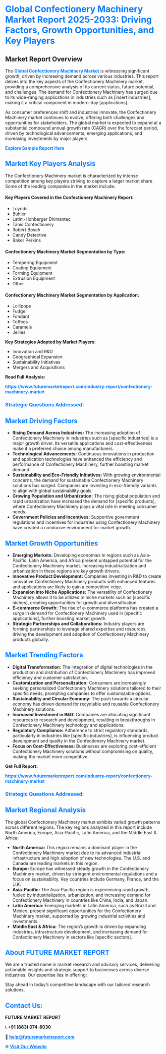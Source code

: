 <h1 style="color: #007BFF;">Global Confectionery Machinery Market Report 2025-2033: Driving Factors, Growth Opportunities, and Key Players</h1>

<section id="overview">
<h2>Market Report Overview</h2>
<p>The <a href="https://www.futuremarketreport.com/industry-report/confectionery-machinery-market" style="color: #007BFF; text-decoration: none;"><strong>Global Confectionery Machinery Market</strong></a> is witnessing significant growth, driven by increasing demand across various industries. This report delves into the key aspects of the Confectionery Machinery market, providing a comprehensive analysis of its current status, future potential, and challenges. The demand for Confectionery Machinery has surged due to its wide-ranging applications in industries such as [insert industries], making it a critical component in modern-day [applications].</p>
<p>As consumer preferences shift and industries innovate, the Confectionery Machinery market continues to evolve, offering both challenges and opportunities for stakeholders. The global market is expected to expand at a substantial compound annual growth rate (CAGR) over the forecast period, driven by technological advancements, emerging applications, and increasing investments by major players.</p>
</section>

<section id="overview">
<p><a href="https://www.futuremarketreport.com/request-sample/reportId=92955" style="color: #007BFF; text-decoration: none;"><strong>Explore Sample Report Here</strong></a></p>
</section>

<section id="key-players">
<h2 style="color: #007BFF;">Market Key Players Analysis</h2>
<p>The Confectionery Machinery market is characterized by intense competition among key players striving to capture a larger market share. Some of the leading companies in the market include:</p>
<h4>Key Players Covered in the Confectionery Machinery Report:</h4>
<ul><li>Loynds</li><li>Buhler</li><li>Latini-Hohberger Dhimantec</li><li>Tanis Confectionery</li><li>Robert Bosch</li><li>Candy Detective</li><li>Baker Perkins</li></ul>
<h4>Confectionery Machinery Market Segmentation by Type:</h4>
<ul><li>Tempering Equipment</li><li>Coating Equipment</li><li>Forming Equipment</li><li>Extrusion Equipment</li><li>Other</li></ul>

<h4>Confectionery Machinery Market Segmentation by Application:</h4>
<ul><li>Lollipops</li><li>Fudge</li><li>Fondant</li><li>Toffees</li><li>Caramels</li><li>Jellies</li></ul>
<p><strong>Key Strategies Adopted by Market Players:</strong></p>
<ul>
<li>Innovation and R&D</li>
<li>Geographical Expansion</li>
<li>Sustainability Initiatives</li>
<li>Mergers and Acquisitions</li>
</ul>
</section>

<section>
<p><strong>Read Full Analysis: </strong></p><a href="https://www.futuremarketreport.com/industry-report/confectionery-machinery-market" style="color: #007BFF; text-decoration: none;"><strong>https://www.futuremarketreport.com/industry-report/confectionery-machinery-market</strong></a>
<h3 style="color: #007BFF;">Strategic Questions Addressed:</h3>
</section>

<section id="driving-factors">
<h2 style="color: #007BFF;">Market Driving Factors</h2>
<ul>
<li><strong>Rising Demand Across Industries:</strong> The increasing adoption of Confectionery Machinery in industries such as [specific industries] is a major growth driver. Its versatile applications and cost-effectiveness make it a preferred choice among manufacturers.</li>
<li><strong>Technological Advancements:</strong> Continuous innovations in production and application technologies have enhanced the efficiency and performance of Confectionery Machinery, further boosting market demand.</li>
<li><strong>Sustainability and Eco-Friendly Initiatives:</strong> With growing environmental concerns, the demand for sustainable Confectionery Machinery solutions has surged. Companies are investing in eco-friendly variants to align with global sustainability goals.</li>
<li><strong>Growing Population and Urbanization:</strong> The rising global population and rapid urbanization have increased the demand for [specific products], where Confectionery Machinery plays a vital role in meeting consumer needs.</li>
<li><strong>Government Policies and Incentives:</strong> Supportive government regulations and incentives for industries using Confectionery Machinery have created a conducive environment for market growth.</li>
</ul>
</section>

<section id="growth-opportunities">
<h2 style="color: #007BFF;">Market Growth Opportunities</h2>
<ul>
<li><strong>Emerging Markets:</strong> Developing economies in regions such as Asia-Pacific, Latin America, and Africa present untapped potential for the Confectionery Machinery market. Increasing industrialization and urbanization in these regions are key growth drivers.</li>
<li><strong>Innovative Product Development:</strong> Companies investing in R&D to create innovative Confectionery Machinery products with enhanced features and applications are likely to gain a competitive edge.</li>
<li><strong>Expansion into Niche Applications:</strong> The versatility of Confectionery Machinery allows it to be utilized in niche markets such as [specific niches], creating opportunities for growth and diversification.</li>
<li><strong>E-commerce Growth:</strong> The rise of e-commerce platforms has created a surge in demand for Confectionery Machinery used in [specific applications], further boosting market growth.</li>
<li><strong>Strategic Partnerships and Collaborations:</strong> Industry players are forming partnerships to leverage shared expertise and resources, driving the development and adoption of Confectionery Machinery products globally.</li>
</ul>
</section>

<section id="trending-factors">
<h2 style="color: #007BFF;">Market Trending Factors</h2>
<ul>
<li><strong>Digital Transformation:</strong> The integration of digital technologies in the production and distribution of Confectionery Machinery has improved efficiency and customer satisfaction.</li>
<li><strong>Customization and Personalization:</strong> Consumers are increasingly seeking personalized Confectionery Machinery solutions tailored to their specific needs, prompting companies to offer customizable options.</li>
<li><strong>Sustainability and Circular Economy:</strong> The push towards a circular economy has driven demand for recyclable and reusable Confectionery Machinery solutions.</li>
<li><strong>Increased Investment in R&D:</strong> Companies are allocating significant resources to research and development, resulting in breakthroughs in Confectionery Machinery technology and applications.</li>
<li><strong>Regulatory Compliance:</strong> Adherence to strict regulatory standards, particularly in industries like [specific industries], is influencing product development and quality in the Confectionery Machinery market.</li>
<li><strong>Focus on Cost-Effectiveness:</strong> Businesses are exploring cost-efficient Confectionery Machinery solutions without compromising on quality, making the market more competitive.</li>
</ul>
</section>

<section>
<p><strong>Get Full Report: </strong></p><a href="https://www.futuremarketreport.com/industry-report/confectionery-machinery-market" style="color: #007BFF; text-decoration: none;"><strong>https://www.futuremarketreport.com/industry-report/confectionery-machinery-market</strong></a>
<h3 style="color: #007BFF;">Strategic Questions Addressed:</h3>
</section>


<section id="regional-analysis">
<h2 style="color: #007BFF;">Market Regional Analysis</h2>
<p>The global Confectionery Machinery market exhibits varied growth patterns across different regions. The key regions analyzed in this report include North America, Europe, Asia-Pacific, Latin America, and the Middle East & Africa:</p>
<ul>
<li><strong>North America:</strong> This region remains a dominant player in the Confectionery Machinery market due to its advanced industrial infrastructure and high adoption of new technologies. The U.S. and Canada are leading markets in this region.</li>
<li><strong>Europe:</strong> Europe has witnessed steady growth in the Confectionery Machinery market, driven by stringent environmental regulations and a focus on sustainability. Key countries include Germany, France, and the U.K.</li>
<li><strong>Asia-Pacific:</strong> The Asia-Pacific region is experiencing rapid growth, fueled by industrialization, urbanization, and increasing demand for Confectionery Machinery in countries like China, India, and Japan.</li>
<li><strong>Latin America:</strong> Emerging markets in Latin America, such as Brazil and Mexico, present significant opportunities for the Confectionery Machinery market, supported by growing industrial activities and investments.</li>
<li><strong>Middle East & Africa:</strong> The region’s growth is driven by expanding industries, infrastructure development, and increasing demand for Confectionery Machinery in sectors like [specific sectors].</li>
</ul>
</section>

<footer>
<h2 style="color: #007BFF;">About FUTURE MARKET REPORT</h2>
<p>We are a trusted name in market research and advisory services, delivering actionable insights and strategic support to businesses across diverse industries. Our expertise lies in offering:</p>

<p>Stay ahead in today’s competitive landscape with our tailored research solutions.</p>

<h2 style="color: #007BFF;">Contact Us:</h2>
<p><strong>FUTURE MARKET REPORT</strong></p>
<p>📞 <strong>+91 (883) 074-8030</strong></p>
<p>📧 <strong><a href="mailto:help@futuremarketreport.com" style="color: #007BFF;">help@futuremarketreport.com</a></strong></p>
<p>🌐 <strong><a href="https://www.futuremarketreport.com/" style="color: #007BFF;">Visit Our Website</a></strong></p>
</footer>